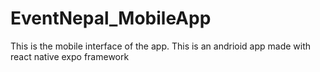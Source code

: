 # EventNepal_MobileApp
This is the mobile interface of the app. This is an andrioid app made with react native expo framework
